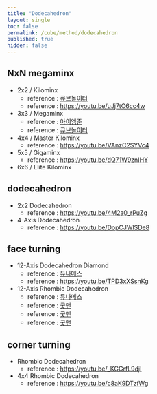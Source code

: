```yaml
---
title: "Dodecahedron"
layout: single
toc: false
permalink: /cube/method/dodecahedron
published: true
hidden: false
---
```


<head>
  <base target="_blank">
</head>



## NxN megaminx

- 2x2 / Kilominx
  - reference : [큐브놀이터](https://youtu.be/8-X4GhQnE5I)
  - reference : <https://youtu.be/uJj7tO6cc4w>
- 3x3 / Megaminx
  - reference : [아이엠준](https://youtu.be/2NUsMclrD-0)
  - reference : [큐브놀이터](https://youtu.be/51_Iv6DU8r8)
- 4x4 / Master Kilominx
  - reference : <https://youtu.be/VAnzC2SYVc4>
- 5x5 / Gigaminx
  - reference : <https://youtu.be/dQ71W9znIHY>
- 6x6 / Elite Kilominx



## dodecahedron

- 2x2 Dodecahedron
  - reference : <https://youtu.be/4M2a0_rPuZg>
- 4-Axis Dodecahedron
  - reference : <https://youtu.be/DopCJWlSDe8>


## face turning

- 12-Axis Dodecahedron Diamond
  - reference : [듀나메스](https://youtu.be/jexonAM9sc8)
  - reference : <https://youtu.be/TPD3xXSsnKg>
- 12-Axis Rhombic Dodecahedron
  - reference : [듀나메스](https://youtu.be/rgcy8xsUVIw)
  - reference : [굿맨](https://youtu.be/c6BFwOWII-E)
  - reference : [굿맨](https://youtu.be/-pyMeXo-DA0)
  - reference : [굿맨](https://youtu.be/jaVQJ6CAjME)



## corner turning

- Rhombic Dodecahedron
  - reference : <https://youtu.be/_KGGrfL9djI>
- 4x4 Rhombic Dodecahedron
  - reference : <https://youtu.be/c8aK9DTzfWg>
